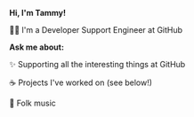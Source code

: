 **Hi, I'm Tammy!**

:woman_technologist: I'm a Developer Support Engineer at GitHub

**Ask me about:**

:sparkles: Supporting all the interesting things at GitHub

:coffee: Projects I've worked on (see below!)

:musical_note: Folk music
